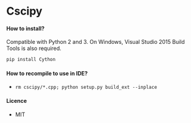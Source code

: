 Cscipy
===

#### How to install?
Compatible with Python 2 and 3. 
On Windows, Visual Studio 2015 Build Tools is also required.

```bash
pip install Cython
```

#### How to recompile to use in IDE?
- `rm cscipy/*.cpp; python setup.py build_ext --inplace`

#### Licence
- MIT